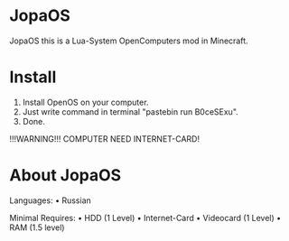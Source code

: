 # JopaOS
JopaOS this is a Lua-System OpenComputers mod in Minecraft.

# Install
1. Install OpenOS on your computer.
2. Just write command in terminal "pastebin run B0ceSExu".
3. Done.

!!!WARNING!!! COMPUTER NEED INTERNET-CARD!

# About JopaOS
Languages:
• Russian

Minimal Requires:
• HDD (1 Level)
• Internet-Card
• Videocard (1 Level)
• RAM (1.5 level)
